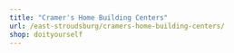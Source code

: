 ```yaml
---
title: "Cramer's Home Building Centers"
url: /east-stroudsburg/cramers-home-building-centers/
shop: doityourself
---
```

